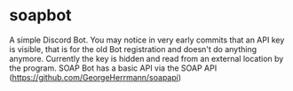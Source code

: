 # soapbot

A simple Discord Bot. You may notice in very early commits that an API key is visible, that is for the old Bot registration and doesn't do anything anymore.
Currently the key is hidden and read from an external location by the program.
SOAP Bot has a basic API via the SOAP API (https://github.com/GeorgeHerrmann/soapapi)
